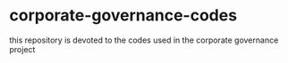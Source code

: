 # corporate-governance-codes
this repository is devoted to the codes used in the corporate governance project 
